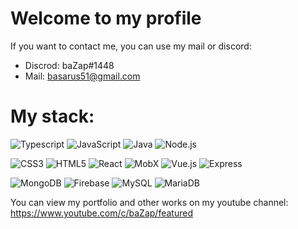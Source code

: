 ### 

# Welcome to my profile

If you want to contact me, you can use my mail or discord:
- Discrod: baZap#1448
- Mail: basarus51@gmail.com

# My stack:

![Typescript](https://img.shields.io/badge/TypeScript-000000?style=for-the-badge&logo=TypeScript&logoColor=white)
![JavaScript](https://img.shields.io/badge/JavaScript-000000?style=for-the-badge&logo=JavaScript&logoColor=white)
![Java](https://img.shields.io/badge/Java-000000?style=for-the-badge&logo=Java&logoColor=white)
![Node.js](https://img.shields.io/badge/Node.js-000000?style=for-the-badge&logo=Node.js&logoColor=white)

![CSS3](https://img.shields.io/badge/CSS3-000000?style=for-the-badge&logo=CSS3&logoColor=white)
![HTML5](https://img.shields.io/badge/HTML5-000000?style=for-the-badge&logo=HTML5&logoColor=white)
![React](https://img.shields.io/badge/React-000000?style=for-the-badge&logo=React&logoColor=white)
![MobX](https://img.shields.io/badge/MobX.js-000000?style=for-the-badge&logo=MobX.js&logoColor=white)
![Vue.js](https://img.shields.io/badge/Vue.js-000000?style=for-the-badge&logo=Vue.js&logoColor=white)
![Express](https://img.shields.io/badge/Express.js-000000?style=for-the-badge&logo=Express.js&logoColor=white)

![MongoDB](https://img.shields.io/badge/MongoDB.js-000000?style=for-the-badge&logo=MongoDB.js&logoColor=white)
![Firebase](https://img.shields.io/badge/Firebase.js-000000?style=for-the-badge&logo=Firebase.js&logoColor=white)
![MySQL](https://img.shields.io/badge/MySQL.js-000000?style=for-the-badge&logo=MySQL.js&logoColor=white)
![MariaDB](https://img.shields.io/badge/MariaDB.js-000000?style=for-the-badge&logo=MariaDB.js&logoColor=white)

You can view my portfolio and other works on my youtube channel:
https://www.youtube.com/c/baZap/featured
